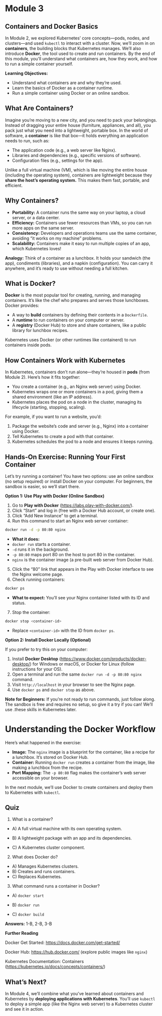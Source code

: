 # Module 3

## Containers and Docker Basics

In Module 2, we explored Kubernetes’ core concepts—pods, nodes, and clusters—and used `kubectl` to interact with a cluster. Now, we’ll zoom in on **containers**, the building blocks that Kubernetes manages. We’ll also introduce **Docker**, the tool used to create and run containers. By the end of this module, you’ll understand what containers are, how they work, and how to run a simple container yourself.

**Learning Objectives:**

- Understand what containers are and why they’re used.
- Learn the basics of Docker as a container runtime.
- Run a simple container using Docker or an online sandbox.

## What Are Containers?

Imagine you’re moving to a new city, and you need to pack your belongings. Instead of dragging your entire house (furniture, appliances, and all), you pack just what you need into a lightweight, portable box. In the world of software, a **container** is like that box—it holds everything an application needs to run, such as:

- The application code (e.g., a web server like Nginx).
- Libraries and dependencies (e.g., specific versions of software).
- Configuration files (e.g., settings for the app).

Unlike a full virtual machine (VM), which is like moving the entire house (including the operating system), containers are lightweight because they **share the host’s operating system.** This makes them fast, portable, and efficient.

## Why Containers?

- **Portability:** A container runs the same way on your laptop, a cloud server, or a data center.
- **Efficiency:** Containers use fewer resources than VMs, so you can run more apps on the same server.
- **Consistency:** Developers and operations teams use the same container, avoiding “it works on my machine” problems.
- **Scalability:** Containers make it easy to run multiple copies of an app, which Kubernetes loves!

**Analogy:** Think of a container as a lunchbox. It holds your sandwich (the app), condiments (libraries), and a napkin (configuration). You can carry it anywhere, and it’s ready to use without needing a full kitchen.

## What is Docker?

**Docker** is the most popular tool for creating, running, and managing containers. It’s like the chef who prepares and serves those lunchboxes. Docker provides:

- A way to **build** containers by defining their contents in a `Dockerfile`.
- A **runtime** to run containers on your computer or server.
- A **registry** (Docker Hub) to store and share containers, like a public library for lunchbox recipes.

Kubernetes uses Docker (or other runtimes like containerd) to run containers inside pods. 

## How Containers Work with Kubernetes

In Kubernetes, containers don’t run alone—they’re housed in **pods** (from Module 2). Here’s how it fits together:

- You create a container (e.g., an Nginx web server) using Docker.
- Kubernetes wraps one or more containers in a pod, giving them a shared environment (like an IP address).
- Kubernetes places the pod on a node in the cluster, managing its lifecycle (starting, stopping, scaling).

For example, if you want to run a website, you’d:

1. Package the website’s code and server (e.g., Nginx) into a container using Docker.
2. Tell Kubernetes to create a pod with that container.
3. Kubernetes schedules the pod to a node and ensures it keeps running.

## Hands-On Exercise: Running Your First Container

Let’s try running a container! You have two options: use an online sandbox (no setup required) or install Docker on your computer. For beginners, the sandbox is easier, so we’ll start there.

**Option 1: Use Play with Docker (Online Sandbox)**

1. Go to **Play with Docker** (https://labs.play-with-docker.com/).
2. Click “Start” and log in (free with a Docker Hub account, or create one).
3. Click “Add New Instance” to get a terminal.
4. Run this command to start an Nginx web server container:

```bash
docker run -d -p 80:80 nginx
```


- **What it does:** 
 - `docker run` starts a container.
 - `-d` runs it in the background.
 - `-p 80:80` maps port 80 on the host to port 80 in the container.
 - `nginx` is the container image (a pre-built web server from Docker Hub).




5. Click the “80” link that appears in the Play with Docker interface to see the Nginx welcome page.
6. Check running containers:
```bash
docker ps
```
- **What to expect:** You’ll see your Nginx container listed with its ID and status.

7. Stop the container:
```bash
docker stop <container-id>
```

- Replace `<container-id>` with the ID from `docker ps`.



**Option 2: Install Docker Locally (Optional)**

If you prefer to try this on your computer:

1. Install **Docker Desktop** (https://www.docker.com/products/docker-desktop/) for Windows or macOS, or Docker for Linux (follow instructions for your OS).
2. Open a terminal and run the same `docker run -d -p 80:80 nginx` command.
3. Visit `http://localhost` in your browser to see the Nginx page.
4. Use `docker ps` and `docker stop` as above.

**Note for Beginners:** If you’re not ready to run commands, just follow along. The sandbox is free and requires no setup, so give it a try if you can! We’ll use .these skills in Kubernetes later.

# Understanding the Docker Workflow

Here’s what happened in the exercise:

- **Image:** The `nginx` image is a blueprint for the container, like a recipe for a lunchbox. It’s stored on Docker Hub.
- **Container:** Running `docker run` creates a container from the image, like making a lunchbox from the recipe.
- **Port Mapping:** The `-p 80:80` flag makes the container’s web server accessible on your browser.

In the next module, we’ll use Docker to create containers and deploy them to Kubernetes with `kubectl`.

## Quiz

1. What is a container?

 - A) A full virtual machine with its own operating system.

 - B) A lightweight package with an app and its dependencies.

 - C) A Kubernetes cluster component.


2. What does Docker do?

 - A) Manages Kubernetes clusters.
 - B) Creates and runs containers.
 - C) Replaces Kubernetes.


3. What command runs a container in Docker?

- A) `docker start`

- B) `docker run`

- C) `docker build`



**Answers:** 1-B, 2-B, 3-B

**Further Reading**

Docker Get Started: https://docs.docker.com/get-started/

Docker Hub: https://hub.docker.com/ (explore public images like `nginx`)

Kubernetes Documentation: Containers (https://kubernetes.io/docs/concepts/containers/)

## What’s Next?

In Module 4, we’ll combine what you’ve learned about containers and Kubernetes by **deploying applications with Kubernetes**. You’ll use `kubectl` to deploy a simple app (like the Nginx web server) to a Kubernetes cluster and see it in action.
